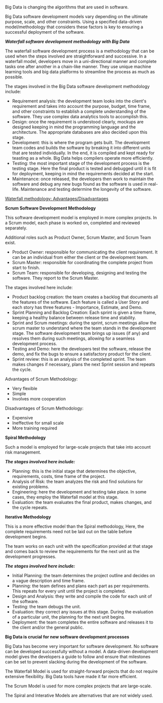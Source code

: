 Big Data is changing the algorithms that are used in software.

Big Data software development models vary depending on the ultimate purpose, scale, and other constraints. Using a specified data-driven model/methodology that considers these factors is key to ensuring a successful deployment of the software.

_**Waterfall software development methodology with Big Data**_

The waterfall software development process is a methodology that can be used when the steps involved are straightforward and successive. In a waterfall model, developers move in a uni-directional manner and complete tasks one after another in a chain-like manner. They use unique machine learning tools and big data platforms to streamline the process as much as possible.

The stages involved in the Big Data software development methodology include:

-   Requirement analysis: the development team looks into the client's requirement and takes into account the purpose, budget, time frame, and other constraints to establish a complete understanding of the software. They use complex data analytics tools to accomplish this.
-   Design: once the requirement is understood clearly, mockups are designed keeping in mind the programming language and the architecture. The appropriate databases are also decided upon this stage.
-   Development: this is where the program gets built. The development team codes and builds the software by breaking it into different units that are tested individually. In the end, it is compiled and kept ready for teasting as a whole. Big Data helps compilers operate more efficiently.
-   Testing: the most important stage of the development process is the testing stage. Here the final product is tested and debugged until it is fit for deployment, keeping in mind the requirements decided at the start.
-   Maintenance: once released, the developers then work to maintain the software and debug any new bugs found as the software is used in real-life. Maintenance and testing determine the longevity of the software.

[Waterfall methodology: Advantages/Disadvantages](https://www.notion.so/429ce41cba5645ee9924d899d64ec9f8)

**Scrum Software Development Methodology**

This software development model is employed in more complex projects. In a Scrum model, each phase is worked on, completed and reviewed separately.

Additional roles such as Product Owner, Scrum Master, and Scrum Team exist.

-   Product Owner: responsible for communicating the client requirement. It can be an individual from either the client or the development team.
-   Scrum Master: responsible for coordinating the complete project from start to finish.
-   Scrum Team: responsible for developing, designing and testing the software. They report to the Scrum Master.

The stages involved here include:

-   Product backlog creation: the team creates a backlog that documents all the features of the software. Each feature is called a User Story and each story has three features - Importance, Estimate, and Demo.
-   Sprint Planning and Backlog Creation: Each sprint is given a time frame, keeping a healthy balance between release time and stability.
-   Sprint and Scrum meetings: during the sprint, scrum meetings allow the scrum master to understand where the team stands in the development stage. The software development team brings up issues (if any) and resolves them during such meetings, allowing for a seamless development process.
-   Testing and Demo: here the developers test the software, release the demo, and fix the bugs to ensure a satisfactory product for the client.
-   Sprint review: this is an analysis of the completed sprint. The team makes changes if necessary, plans the next Sprint session and repeats the cycle.

Advantages of Scrum Methodology:

-   Very flexible
-   Simple
-   Involves more cooperation

Disadvantages of Scrum Methodology:

-   Expensive
-   Ineffective for small scale
-   More training required

**Spiral Methodology**

Such a model is employed for large-scale projects that take into account risk management.

_**The stages involved here include:**_

-   Planning: this is the initial stage that determines the objective, requirements, costs, time frame of the project.
-   Analysis of Risk: the team analyzes the risk and find solutions for existing problems.
-   Engineering: here the development and testing take place. In some cases, they employ the Waterfall model at this stage.
-   Evaluation: the team evaluates the final product, makes changes, and the cycle repeats.

**Iterative Methodology**

This is a more effective model than the Spiral methodology, Here, the complete requirements need not be laid out on the table before development begins.

The team works on each unit with the specification provided at that stage and comes back to review the requirements for the next unit as the development progresses.

_**The stages involved here include:**_

-   Initial Planning: the team determines the project outline and decides on a vague description and time frame.
-   Planning: the team defines and plans each part as per requirements. This repeats for every unit until the project is completed.
-   Design and Analysis: they write and compile the code for each unit of the software.
-   Testing: the team debugs the unit.
-   Evaluation: they correct any issues at this stage. During the evaluation of a particular unit, the planning for the next unit begins.
-   Deployment: the team completes the entire software and releases it to the client and/or the general public.

**Big Data is crucial for new software development processes**

Big Data has become very important for software development. No software can be developed successfully without a model. A data-driven development model gives the developers a guide to follow and ensure that milestones can be set to prevent slacking during the development of the software.

The Waterfall Model is used for straight-forward projects that do not require extensive flexibility. Big Data tools have made it far more efficient.

The Scrum Model is used for more complex projects that are large-scale.

The Spiral and Interative Models are alternatives that are not widely used.